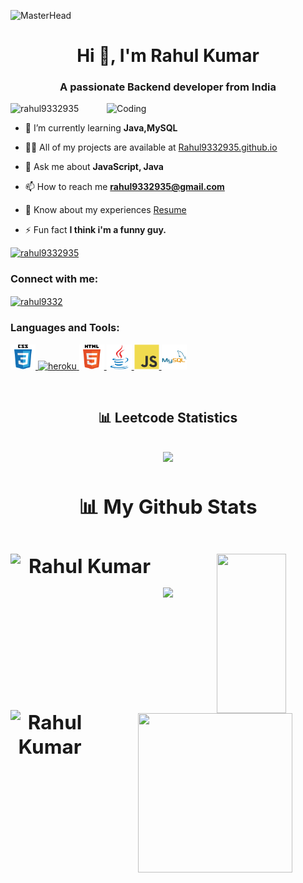 ![MasterHead](https://r7q6w9z6.rocketcdn.me/career/wp-content/uploads/2020/03/giphy-7.gif)
<h1 align="center">Hi 👋, I'm Rahul Kumar</h1>
<h3 align="center">A passionate Backend developer from India</h3>
<img align="right" alt="Coding" width="350" src="https://www.wingstechsolutions.com/wp-content/uploads/2022/03/full-stack-development.gif"> 

<p align="left"> <img src="https://komarev.com/ghpvc/?username=rahul9332935&label=Profile%20views&color=0e75b6&style=flat" alt="rahul9332935"/></p>

    

- 🌱 I’m currently learning **Java,MySQL**

- 👨‍💻 All of my projects are available at [Rahul9332935.github.io](Rahul9332935.github.io)

- 💬 Ask me about **JavaScript, Java**

- 📫 How to reach me **rahul9332935@gmail.com**

- 📄 Know about my experiences [Resume](https://bit.ly/Rahul_resume)

- ⚡ Fun fact **I think i'm a funny guy.**

<p align="left"> <a href="https://github.com/ryo-ma/github-profile-trophy"><img src="https://github-profile-trophy.vercel.app/?username=rahul9332935" alt="rahul9332935" /></a> </p>

<h3 align="left">Connect with me:</h3>
<p align="left">

<a href="https://linkedin.com/in/rahul9332" target="blank"><img align="center" src="https://raw.githubusercontent.com/rahuldkjain/github-profile-readme-generator/master/src/images/icons/Social/linked-in-alt.svg" alt="rahul9332" height="30" width="40" /></a>
</p>

<h3 align="left">Languages and Tools:</h3>
<p align="left"> <a href="https://www.w3schools.com/css/" target="_blank" rel="noreferrer"> <img src="https://raw.githubusercontent.com/devicons/devicon/master/icons/css3/css3-original-wordmark.svg" alt="css3" width="40" height="40"/> </a> <a href="https://heroku.com" target="_blank" rel="noreferrer"> <img src="https://www.vectorlogo.zone/logos/heroku/heroku-icon.svg" alt="heroku" width="40" height="40"/> </a> <a href="https://www.w3.org/html/" target="_blank" rel="noreferrer"> <img src="https://raw.githubusercontent.com/devicons/devicon/master/icons/html5/html5-original-wordmark.svg" alt="html5" width="40" height="40"/> </a> <a href="https://www.java.com" target="_blank" rel="noreferrer"> <img src="https://raw.githubusercontent.com/devicons/devicon/master/icons/java/java-original.svg" alt="java" width="40" height="40"/> </a> <a href="https://developer.mozilla.org/en-US/docs/Web/JavaScript" target="_blank" rel="noreferrer"> <img src="https://raw.githubusercontent.com/devicons/devicon/master/icons/javascript/javascript-original.svg" alt="javascript" width="40" height="40"/> </a> <a href="https://www.mysql.com/" target="_blank" rel="noreferrer"> <img src="https://raw.githubusercontent.com/devicons/devicon/master/icons/mysql/mysql-original-wordmark.svg" alt="mysql" width="40" height="40"/> </a> </p>



<br>
<h2 align="center">📊 Leetcode Statistics<h2>
<div align="center">
<img  src="https://leetcard.jacoblin.cool/rahul9332?ext=activity" />
<br/>


    

<h2 align="center">📊 My Github Stats<h2>
<div>
  <img align="left" src="https://github-readme-streak-stats.herokuapp.com/?user=Rahul9332935&theme=react" alt="Rahul Kumar" height="250px" width="47%"/>
  <img align="right" src="https://github-readme-stats.vercel.app/api?username=Rahul9332935&show_icons=true&theme=react" height="255px" width="47%"  />
<div>
  </br>
  
<div>
  <img align="left" src="https://github-readme-stats.vercel.app/api/top-langs/?username=Rahul9332935&theme=react&langs_count=8" alt="Rahul Kumar" height="260px" width="25%" />
  <img align="right" src="https://activity-graph.herokuapp.com/graph?username=Rahul9332935&bg_color=181818&color=5BCDEC&line=5BCDEC&point=FFFFFF"   height="255px" width="70%"/>
<div

<img src="https://raw.githubusercontent.com/andreasbm/readme/master/assets/lines/colored.png">







<img src="https://raw.githubusercontent.com/Trilokia/Trilokia/379277808c61ef204768a61bbc5d25bc7798ccf1/bottom_header.svg" />
